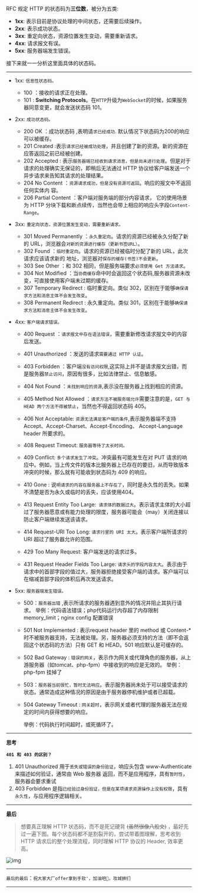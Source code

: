  RFC 规定 HTTP 的状态码为**三位数**，被分为五类:

- **1xx**: 表示目前是协议处理的中间状态，还需要后续操作。
- **2xx**: 表示成功状态。
- **3xx**: 重定向状态，资源位置发生变动，需要重新请求。
- **4xx**: 请求报文有误。
- **5xx**: 服务器端发生错误。

接下来就一一分析这里面具体的状态码。

--------------------



- 1xx: `信息性状态码。`

  - 100 ：接收的请求正在处理。 
  - 101 : **Switching Protocols**。在`HTTP`升级为`WebSocket`的时候，如果服务器同意变更，就会发送状态码 101。

- 2xx: `成功状态码。` 

  - 200 OK ：成功状态码 ,表明请`求已经成功`. 默认情况下状态码为200的响应可以被缓存。
  - 201 Created :表示`请求已经被成功处理`，并且创建了新的资源。新的资源在应答返回之前已经被创建。
  - 202 Accepted : 表示`服务器端已经收到请求消息，但是尚未进行处理`。但是对于请求的处理确实无保证的，即稍后无法通过 HTTP 协议给客户端发送一个异步请求来告知其请求的处理结果。
  - 204 No Content ：`资源请求成功，但是没有资源可返回`。响应的报文中不返回任何实体内 容。 
  - 206 Partial Content ：客户端对服务端的部分内容请求， 它的使用场景为 HTTP 分块下载和断点续传，当然也会带上相应的响应头字段`Content-Range`。

- 3xx: `重定向状态，资源位置发生变动，需要重新请求。 `

  - 301 Moved Permanently ：`永久重定向`。请求的资源已经被永久分配了新的 URL，浏览器会`对新的资源进行缓存（更新书签URL）`。 
  - 302 Found ：`临时重定向`。请求的资源已经被临时分配了新的 URL，此次请求应该请求新的 地址，浏览器对`保存的缓存(书签)不会更新`。 
  - 303 See Other ：和 302 相同，但是服务端要求`必须使用 Get 方法请求`。 
  - 304 Not Modified ：当`协商缓存`命中时会返回这个状态码,服务器资源未改变，可直接使用客户端未过期的缓存。 
  - 307 Temporary Redirect : 临时重定向。类似 302，区别在于能够`确保请求方法和消息主体不会发生改变`。
  - 308 Permanent Redirect : 永久重定向。类似 301，区别在于能够`确保请求方法和消息主体不会发生改变`。

  

- 4xx: `客户端请求错误。 `

  - 400 Request ：`请求报文中存在语法错误`，需要重新修改请求报文中的内容后发送。 

  - 401 Unauthorized ：发送的请求`需要通过 HTTP 认证`。 

  - 403 Forbidden ：客户端`没有访问权限`,这实际上并不是请求报文出错，而是服务器`禁止访问`，原因有很多，比如法律禁止、信息敏感。

  - 404 Not Found ：`未找到响应的资源`,表示没在服务器上找到相应的资源。

  - 405 Method Not Allowed ：`请求方法不被服务端允许`需要注意的是，`GET 与 HEAD 两个方法不得被禁止`，当然也不得返回状态码 405。

  - 406 Not Acceptable: `资源无法满足客户端的条件`,表示服务器端不支持 Accept、Accept-Charset、Accept-Encoding、 Accept-Language header 所要求的。

  - 408 Request Timeout: `服务器等待了太长时间。`

  - 409 Conflict: `多个请求发生了冲突`。冲突最有可能发生在对 PUT 请求的响应中。例如，当上传文件的版本比服务器上已存在的要旧，从而导致版本冲突的时候，那么就有可能收到状态码为 409 的响应。

  - 410 Gone : 说`明请求的内容在服务器上不存在了`，同时是永久性的丢失。如果不清楚是否为永久或临时的丢失，应该使用404。

  - 413 Request Entity Too Large:` 请求体的数据过大`。表示请求主体的大小超过了服务器愿意或有能力处理的限度，服务器可能会（may）关闭连接以防止客户端继续发送该请求。

  - 414 Request-URI Too Long: `请求行里的 URI 太大`。表示客户端所请求的 URI 超过了服务器允许的范围。

  - 429 Too Many Request: 客户端发送的请求过多。

  - 431 Request Header Fields Too Large: `请求头的字段内容太大`。表示由于请求中的首部字段的值过大，服务器拒绝接受客户端的请求。客户端可以在缩减首部字段的体积后再次发送请求。

    

- 5xx: `服务器端发生错误。`

  - 500：`服务器出错` ,表示所请求的服务器遇到意外的情况并阻止其执行请求。
    举例：代码语法错误；php代码运行内存超了内存限制 memory_limit；nginx config 配置错误

  - 501 Not Implemented : 表示request header 里的 method 或 Content-* 时不被服务器支持，无法被处理。另，服务器必须支持的方法（即不会返回这个状态码的方法）只有 GET 和 HEAD。501 响应默认是可缓存的。

  - 502 Bad Gateway : `错误的网关`，表示作为网关或代理角色的服务器，从上游服务器（如tomcat、php-fpm）中接收到的响应是无效的。
    举例： php-fpm 挂掉了

  - 503：`服务器当前很忙，暂时无法响应`。表示服务器尚未处于可以接受请求的状态。通常造成这种情况的原因是由于服务器停机维护或者已超载。

  - 504 Gateway Timeout : `网关超时`，表示网关或者代理的服务器无法在规定的时间内获得想要的响应。

    举例：代码执行时间超时，或死循环了。

------------------

**思考**

**`401 和 403 的区别？`**

1. 401 Unauthorized 用于`丢失或错误的身份验证`，响应头包含 www-Authenticate 来描述如何验证，通常由 Web 服务器 返回，而不是应用程序，具有`暂时性`，服务器会要求重试
2. 403 Forbidden 是指`已经验过身份验证，但是在某项请求资源操作上没有权限`，具有`永久性`，与应用程序逻辑相关。




-----------------------

**最后**

> 想要真正理解 HTTP 状态码，而不是死记硬背 ~~(虽然很像八股文)~~  ，最好先过一遍下图。每个状态码都不是割裂开的，尝试带着图理解，思考收到 HTTP 请求后的整个处理流程，同时理解 HTTP 协议的 Header, 效率更高。

![img](https://gitee.com/p_pj/pig/raw/master/img/5b59028e87427e5b444e7c781c1c1e3f-20211018151325977.png)


---------------

`最后的最后`：`祝大家大厂offer拿到手软'，加油吧💪，攻城狮们`

--------------
